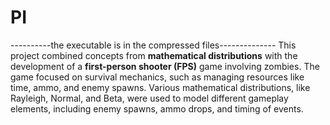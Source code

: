 # PI
----------the executable is in the compressed files--------------
This project combined concepts from **mathematical distributions** with the development of a **first-person shooter (FPS)** game involving zombies. The game focused on survival mechanics, such as managing resources like time, ammo, and enemy spawns. Various mathematical distributions, like Rayleigh, Normal, and Beta, were used to model different gameplay elements, including enemy spawns, ammo drops, and timing of events.

